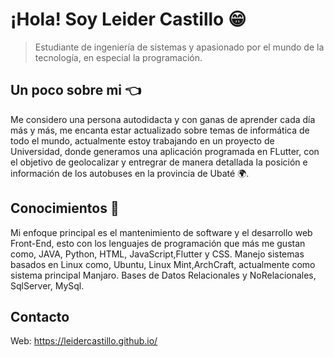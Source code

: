 # ¡Hola! Soy Leider Castillo 😁
> Estudiante de ingeniería de sistemas y apasionado por el mundo de la tecnología, en especial la programación.

## Un poco sobre mi 👈
Me considero una persona autodidacta y con ganas de aprender cada día más y más, me encanta estar actualizado sobre temas de informática de todo el mundo, actualmente estoy trabajando en un proyecto de Universidad, donde generamos una aplicación programada en FLutter, con el objetivo de geolocalizar y entregrar de manera detallada la posición e información de los autobuses en la provincia de Ubaté 🌍.

## Conocimientos 🚀
 Mi enfoque principal es el mantenimiento de software y el desarrollo web Front-End, esto con los lenguajes de programación que más me gustan como, JAVA,  Python, HTML, JavaScript,Flutter y CSS.
 Manejo sistemas basados en Linux como, Ubuntu, Linux Mint,ArchCraft, actualmente como sistema principal Manjaro.
 Bases de Datos Relacionales y NoRelacionales, SqlServer, MySql.
 

## Contacto 
 Web: https://leidercastillo.github.io/

